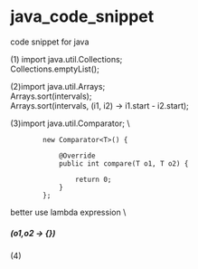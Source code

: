 # java_code_snippet
code snippet for java

(1) import java.util.Collections; \
Collections.emptyList();

(2)import java.util.Arrays;\
Arrays.sort(intervals);\
Arrays.sort(intervals, (i1, i2) -> i1.start - i2.start);

(3)import java.util.Comparator; \
```
		new Comparator<T>() {

			@Override
			public int compare(T o1, T o2) {
				
				return 0;
			}
		};
```
better use lambda expression \
##### (o1,o2 -> {})


(4)
